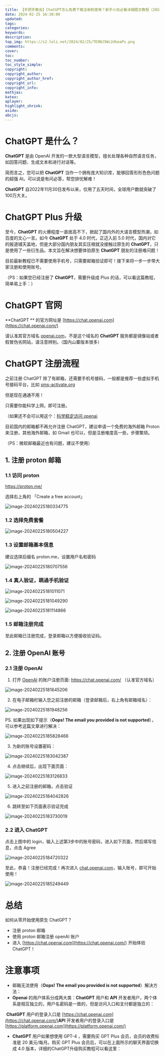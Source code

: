 ```yaml
---
title: 【手把手教会】ChatGPT怎么免费下载注册和使用？新手小白必看详细图文教程（2024年2月最新，无需手机短信验证，亲测有效！）
date: 2024-02-25 16:30:00
updated:
tags:
categories:
keywords:
description:
top_img: https://s2.loli.net/2024/02/25/TE9NJ5Wc2dkeaPs.png
comments:
cover:
toc:
toc_number:
toc_style_simple:
copyright:
copyright_author:
copyright_author_href:
copyright_url:
copyright_info:
mathjax:
katex:
aplayer:
highlight_shrink:
aside:
abcjs: 
---
```


# ChatGPT 是什么？

**ChatGPT** 是由 OpenAI 开发的一款大型语言模型，擅长处理各种自然语言任务，如回答问题、生成文本和进行对话等。

简而言之，您可以把 **ChatGPT** 当作一个拥有庞大知识库，能够回答形形色色问题的超强 AI。可以说是有问必答，帮您排忧解难！

**ChatGPT** 自2022年11月30日发布以来，仅用了五天时间，全球用户数就突破了100万大关。

# ChatGPT Plus 升级

至今，**ChatGPT** 的火爆程度一直居高不下，掀起了国内外的大语言模型热潮，如百度的文心一言。如今 **ChatGPT** 处于 4.0 时代，正迈入前 5.0 时代，国内对它的报道铺天盖地，但是大部分国内朋友其实压根就没接触过原生的 **ChatGPT**，只是使用了一些衍生品。本文旨在解决想要体验原生 **ChatGPT** 朋友的注册难问题！

目前最新教程已不需要使用手机号，只需要邮箱验证即可！接下来将一步一步带大家注册和使用账号。

（PS：如果您已经注册了 **ChatGPT**，需要升级成 Plus 的话，可以看这篇教程，简单易上手：）

# ChatGPT 官网

**ChatGPT ** 的官方网址是 [https://chat.openai.com](https://chat.openai.com/)

请认准其官方域名 [openai.com](https://openai.com/)，不是这个域名的 **ChatGPT** 服务都是镜像站或者假冒伪劣网站，请注意辨别。（国内山寨版本很多）

# ChatGPT 注册流程

之前注册 ChatGPT 除了有邮箱，还需要手机号接码，一般都是推荐一些虚拟手机号接码平台，比如 [sms-activate.org](https://sms-activate.org/?ref=4616107)

但是现在通通不用！

只需要你能科学上网，即可注册。

（如果还不会可以用这个：[科学稳定访问 openai](https://www.52xcjs.xyz/auth/register?code=i6gQOW5WRLqgnN0o)

目前国内的邮箱都不再允许注册 ChatGPT，建议申请一个免费的海外邮箱 Proton 来注册，其他海外邮箱，如 Gmail 也可以，但是注册难度高一些，步骤繁琐。

（PS：微软邮箱最近也有问题，建议不使用）

## 1. 注册 proton 邮箱

### 1.1 访问 proton

https://proton.me/

选择右上角的 「Create a free account」

![image-20240225180334775](https://s2.loli.net/2024/02/25/D57qdI8lsjOo9CA.png)

### 1.2 选择免费套餐

![image-20240225180504227](https://s2.loli.net/2024/02/25/bgMXcRnKtyHVarZ.png)

### 1.3 设置邮箱基本信息

建议选择后缀名 proton.me，设置用户名和密码

![image-20240225180707556](https://s2.loli.net/2024/02/25/TE9NJ5Wc2dkeaPs.png)

### 1.4 真人验证，跳過手机验证

![image-20240225181011071](https://s2.loli.net/2024/02/25/yd6A9VEauqpivw7.png)

![image-20240225181049290](https://s2.loli.net/2024/02/25/nkHfEOLWAw9JUse.png)

![image-20240225181114866](https://s2.loli.net/2024/02/25/GqtHpcdbK5419Jf.png)

### 1.5 邮箱注册完成

至此邮箱已注册完成，登录邮箱以方便接收验证码。

## 2. 注册 OpenAI 账号

### 2.1 注册 OpenAI

1. 打开 [OpenAI](https://chat.openai.com/) 的账户注册页面: https://chat.openai.com/ （认准官方域名）

![image-20240225181645206](https://s2.loli.net/2024/02/25/jB58fgYeT2Ivx1o.png)

2. 在电子邮箱栏输入您之前注册的邮箱（登录邮箱后，右上角有邮箱域名）：

![image-20240225181948256](https://s2.loli.net/2024/02/25/iZBDJx3kXISc16l.png)

PS. 如果出现如下提示（**Oops! The email you provided is not supported**），可以参考这篇文章进行解决：

![image-20240225185828466](https://s2.loli.net/2024/02/25/jJmNaiUo7hRCf4c.png)

3. 为新的账号设置密码：

![image-20240225183042387](https://s2.loli.net/2024/02/25/VE72hn9iNxSdR8K.png)

4. 点击继续后，出现下面页面：

![image-20240225183126833](https://s2.loli.net/2024/02/25/cTKGJXV3IpQqUg6.png)

5. 进入之前注册的邮箱，点击验证

![image-20240225184042826](https://s2.loli.net/2024/02/25/Mt2KDfhTrCUqWFX.png)

6. 跳转至如下页面表示验证完成

![image-20240225183730019](https://s2.loli.net/2024/02/25/vLOMUhBisgxWXtF.png)

### 2.2 进入 ChatGPT

点击上图中的 login，输入上述第3步中的账号密码，进入如下页面，然后填写信息，点击 Agree

![image-20240225184720322](https://s2.loli.net/2024/02/25/p15HFrW9eSgZGRz.png)

至此，恭喜！注册已经完成！再次进入 [chat.openai.com](https://chat.openai.com/)，输入账号，即可开始使用！

![image-20240225185249449](https://s2.loli.net/2024/02/25/Jl9chvRs5WonfHp.png)

# 总结

如何从零开始使用原生 ChatGPT？

- 注册 proton 邮箱
- 使用 proton 邮箱注册 openAI 账户
- 进入 [https://chat.openai.com](https://chat.openai.com/) 开始体验 ChatGPT！

# 注意事项

- 邮箱无法使用（**Oops! The email you provided is not supported**）解决方法：
- **Openai** 的用户体系分成两大类：**ChatGPT** 用户和 **API** 开发者用户，两个体系是相互独立的，用户名密码是一致的，但是访问入口和支付都是独立的：

​		**ChatGPT** 用户的登录入口是 [https://chat.openai.com](https://chat.openai.com/)
​		**API** 开发者用户的登录入口是 [https://platform.openai.com](https://platform.openai.com/)

- **ChatGPT** 用户如果想使用 GPT-4 ，需要购买 GPT Plus 会员，会员的收费标准是 20 美元/每月。购买 GPT Plus 会员后，可以在上面所示的聊天界面切换成 4.0 版本，详细的ChatGPT升级购买教程可以看这里：